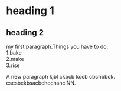 # heading 1
## heading 2
my first paragraph.Things you have to do:  
1.bake  
2.make  
3.rise  

A new paragraph kjbl ckbcb kccb cbchbbck.  
cscsbckbsacbchochsnclNN.
